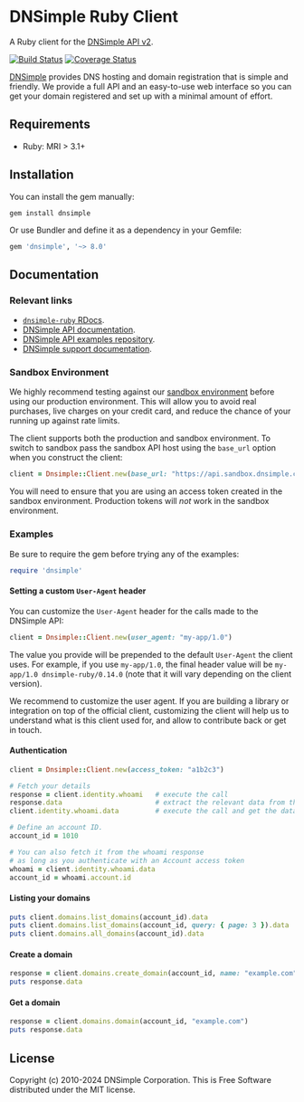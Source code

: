 # DNSimple Ruby Client

A Ruby client for the [DNSimple API v2](https://developer.dnsimple.com/v2/).

[![Build Status](https://github.com/dnsimple/dnsimple-ruby/actions/workflows/ci.yml/badge.svg)](https://github.com/dnsimple/dnsimple-ruby/actions/workflows/ci.yml)
[![Coverage Status](https://img.shields.io/coveralls/dnsimple/dnsimple-ruby.svg)](https://coveralls.io/r/dnsimple/dnsimple-ruby?branch=main)

[DNSimple](https://dnsimple.com/) provides DNS hosting and domain registration that is simple and friendly.
We provide a full API and an easy-to-use web interface so you can get your domain registered and set up with a minimal amount of effort.

## Requirements

- Ruby: MRI > 3.1+

## Installation

You can install the gem manually:

```shell
gem install dnsimple
```

Or use Bundler and define it as a dependency in your Gemfile:

```ruby
gem 'dnsimple', '~> 8.0'
```

## Documentation

### Relevant links

- [`dnsimple-ruby` RDocs](https://www.rubydoc.info/gems/dnsimple/).
- [DNSimple API documentation](https://developer.dnsimple.com).
- [DNSimple API examples repository](https://github.com/dnsimple/dnsimple-api-examples).
- [DNSimple support documentation](https://support.dnsimple.com).

### Sandbox Environment

We highly recommend testing against our [sandbox environment](https://developer.dnsimple.com/sandbox/) before using our production environment. This will allow you to avoid real purchases, live charges on your credit card, and reduce the chance of your running up against rate limits.

The client supports both the production and sandbox environment. To switch to sandbox pass the sandbox API host using the `base_url` option when you construct the client:

```ruby
client = Dnsimple::Client.new(base_url: "https://api.sandbox.dnsimple.com", access_token: "a1b2c3")
```

You will need to ensure that you are using an access token created in the sandbox environment. Production tokens will *not* work in the sandbox environment.

### Examples

Be sure to require the gem before trying any of the examples:

```ruby
require 'dnsimple'
```

#### Setting a custom `User-Agent` header

You can customize the `User-Agent` header for the calls made to the DNSimple API:

```ruby
client = Dnsimple::Client.new(user_agent: "my-app/1.0")
```

The value you provide will be prepended to the default `User-Agent` the client uses. For example, if you use `my-app/1.0`, the final header value will be `my-app/1.0 dnsimple-ruby/0.14.0` (note that it will vary depending on the client version).

We recommend to customize the user agent. If you are building a library or integration on top of the official client, customizing the client will help us to understand what is this client used for, and allow to contribute back or get in touch.

#### Authentication

```ruby
client = Dnsimple::Client.new(access_token: "a1b2c3")

# Fetch your details
response = client.identity.whoami   # execute the call
response.data                       # extract the relevant data from the response or
client.identity.whoami.data         # execute the call and get the data in one line

# Define an account ID.
account_id = 1010

# You can also fetch it from the whoami response
# as long as you authenticate with an Account access token
whoami = client.identity.whoami.data
account_id = whoami.account.id
```

#### Listing your domains

```ruby
puts client.domains.list_domains(account_id).data                      # => domains from the account 1234, first page
puts client.domains.list_domains(account_id, query: { page: 3 }).data  # => domains from the account 1234, third page
puts client.domains.all_domains(account_id).data                       # => all domains from the account 1234 (use carefully)
```

#### Create a domain

```ruby
response = client.domains.create_domain(account_id, name: "example.com")
puts response.data
```

#### Get a domain

```ruby
response = client.domains.domain(account_id, "example.com")
puts response.data
```

## License

Copyright (c) 2010-2024 DNSimple Corporation. This is Free Software distributed under the MIT license.
